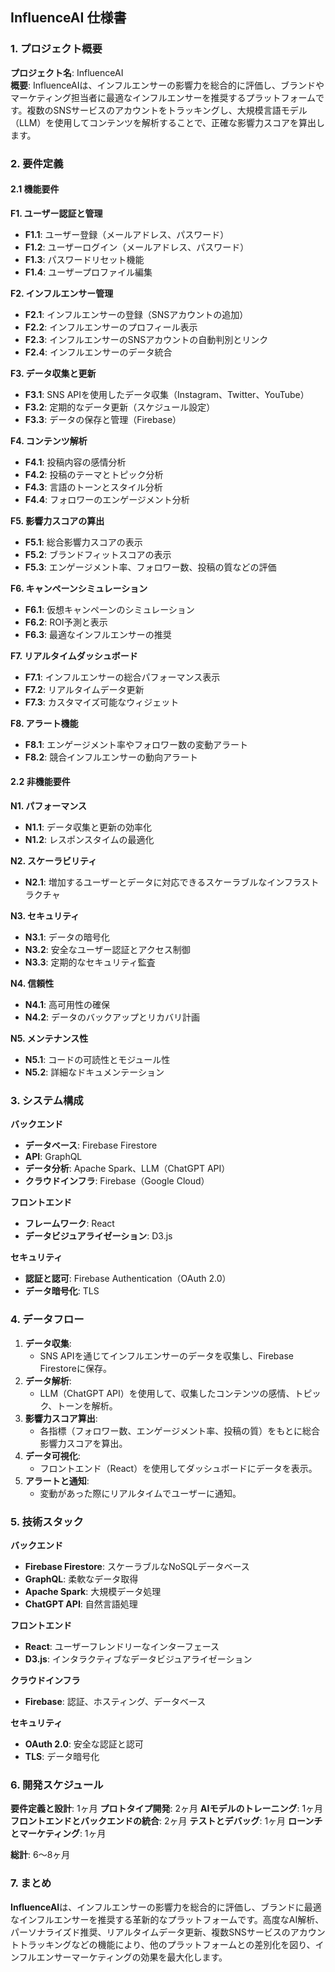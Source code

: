 ## InfluenceAI 仕様書

### 1. プロジェクト概要

**プロジェクト名**: InfluenceAI  
**概要**: InfluenceAIは、インフルエンサーの影響力を総合的に評価し、ブランドやマーケティング担当者に最適なインフルエンサーを推奨するプラットフォームです。複数のSNSサービスのアカウントをトラッキングし、大規模言語モデル（LLM）を使用してコンテンツを解析することで、正確な影響力スコアを算出します。

### 2. 要件定義

#### 2.1 機能要件

**F1. ユーザー認証と管理**
- **F1.1**: ユーザー登録（メールアドレス、パスワード）
- **F1.2**: ユーザーログイン（メールアドレス、パスワード）
- **F1.3**: パスワードリセット機能
- **F1.4**: ユーザープロファイル編集

**F2. インフルエンサー管理**
- **F2.1**: インフルエンサーの登録（SNSアカウントの追加）
- **F2.2**: インフルエンサーのプロフィール表示
- **F2.3**: インフルエンサーのSNSアカウントの自動判別とリンク
- **F2.4**: インフルエンサーのデータ統合

**F3. データ収集と更新**
- **F3.1**: SNS APIを使用したデータ収集（Instagram、Twitter、YouTube）
- **F3.2**: 定期的なデータ更新（スケジュール設定）
- **F3.3**: データの保存と管理（Firebase）

**F4. コンテンツ解析**
- **F4.1**: 投稿内容の感情分析
- **F4.2**: 投稿のテーマとトピック分析
- **F4.3**: 言語のトーンとスタイル分析
- **F4.4**: フォロワーのエンゲージメント分析

**F5. 影響力スコアの算出**
- **F5.1**: 総合影響力スコアの表示
- **F5.2**: ブランドフィットスコアの表示
- **F5.3**: エンゲージメント率、フォロワー数、投稿の質などの評価

**F6. キャンペーンシミュレーション**
- **F6.1**: 仮想キャンペーンのシミュレーション
- **F6.2**: ROI予測と表示
- **F6.3**: 最適なインフルエンサーの推奨

**F7. リアルタイムダッシュボード**
- **F7.1**: インフルエンサーの総合パフォーマンス表示
- **F7.2**: リアルタイムデータ更新
- **F7.3**: カスタマイズ可能なウィジェット

**F8. アラート機能**
- **F8.1**: エンゲージメント率やフォロワー数の変動アラート
- **F8.2**: 競合インフルエンサーの動向アラート

#### 2.2 非機能要件

**N1. パフォーマンス**
- **N1.1**: データ収集と更新の効率化
- **N1.2**: レスポンスタイムの最適化

**N2. スケーラビリティ**
- **N2.1**: 増加するユーザーとデータに対応できるスケーラブルなインフラストラクチャ

**N3. セキュリティ**
- **N3.1**: データの暗号化
- **N3.2**: 安全なユーザー認証とアクセス制御
- **N3.3**: 定期的なセキュリティ監査

**N4. 信頼性**
- **N4.1**: 高可用性の確保
- **N4.2**: データのバックアップとリカバリ計画

**N5. メンテナンス性**
- **N5.1**: コードの可読性とモジュール性
- **N5.2**: 詳細なドキュメンテーション

### 3. システム構成

**バックエンド**
- **データベース**: Firebase Firestore
- **API**: GraphQL
- **データ分析**: Apache Spark、LLM（ChatGPT API）
- **クラウドインフラ**: Firebase（Google Cloud）

**フロントエンド**
- **フレームワーク**: React
- **データビジュアライゼーション**: D3.js

**セキュリティ**
- **認証と認可**: Firebase Authentication（OAuth 2.0）
- **データ暗号化**: TLS

### 4. データフロー

1. **データ収集**:
   - SNS APIを通じてインフルエンサーのデータを収集し、Firebase Firestoreに保存。
2. **データ解析**:
   - LLM（ChatGPT API）を使用して、収集したコンテンツの感情、トピック、トーンを解析。
3. **影響力スコア算出**:
   - 各指標（フォロワー数、エンゲージメント率、投稿の質）をもとに総合影響力スコアを算出。
4. **データ可視化**:
   - フロントエンド（React）を使用してダッシュボードにデータを表示。
5. **アラートと通知**:
   - 変動があった際にリアルタイムでユーザーに通知。

### 5. 技術スタック

**バックエンド**
- **Firebase Firestore**: スケーラブルなNoSQLデータベース
- **GraphQL**: 柔軟なデータ取得
- **Apache Spark**: 大規模データ処理
- **ChatGPT API**: 自然言語処理

**フロントエンド**
- **React**: ユーザーフレンドリーなインターフェース
- **D3.js**: インタラクティブなデータビジュアライゼーション

**クラウドインフラ**
- **Firebase**: 認証、ホスティング、データベース

**セキュリティ**
- **OAuth 2.0**: 安全な認証と認可
- **TLS**: データ暗号化

### 6. 開発スケジュール

**要件定義と設計**: 1ヶ月
**プロトタイプ開発**: 2ヶ月
**AIモデルのトレーニング**: 1ヶ月
**フロントエンドとバックエンドの統合**: 2ヶ月
**テストとデバッグ**: 1ヶ月
**ローンチとマーケティング**: 1ヶ月

**総計**: 6〜8ヶ月

### 7. まとめ

**InfluenceAI**は、インフルエンサーの影響力を総合的に評価し、ブランドに最適なインフルエンサーを推奨する革新的なプラットフォームです。高度なAI解析、パーソナライズド推奨、リアルタイムデータ更新、複数SNSサービスのアカウントトラッキングなどの機能により、他のプラットフォームとの差別化を図り、インフルエンサーマーケティングの効果を最大化します。
